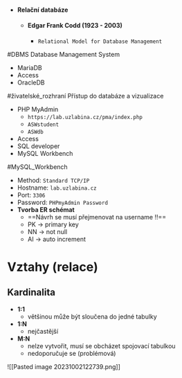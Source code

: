 - #### Relační databáze
	- #### Edgar Frank Codd (1923 - 2003)
		- `Relational Model for Database Management`

#DBMS
Database Management System
- MariaDB
- Access
- OracleDB

#živatelské_rozhraní
Přístup do databáze a vizualizace
- PHP MyAdmin
	- `https://lab.uzlabina.cz/pma/index.php`
	- `ASWstudent`
	- `ASWdb`
- Access
- SQL developer
- MySQL Workbench

#MySQL_Workbench
- Method: `Standard TCP/IP`
- Hostname: `lab.uzlabina.cz`
- Port: `3306`
- Password: `PHPmyAdmin Password`
- **Tvorba ER schémat**
	- ==Návrh se musí přejmenovat na username !!==
	- PK -> primary key
	- NN -> not null
	- AI -> auto increment

# Vztahy (relace)
## Kardinalita
- **1:1**
	- většinou může být sloučena do jedné tabulky
- **1:N**
	- nejčastější
- **M:N**
	- nelze vytvořit, musí se obcházet spojovací tabulkou
	- nedoporučuje se (problémová)

![[Pasted image 20231002122739.png]]
